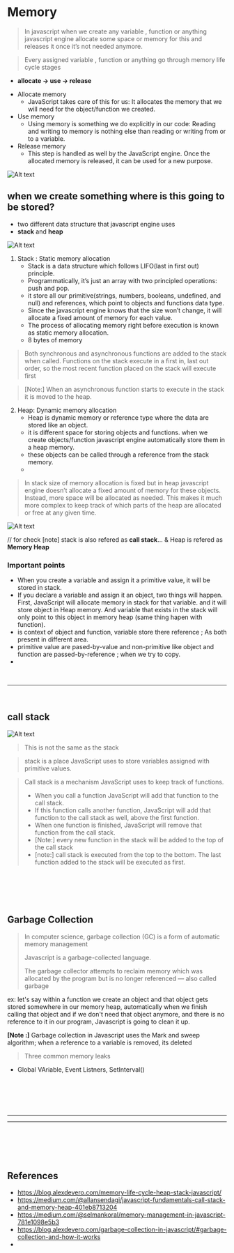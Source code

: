 # Memory
> In javascript when we create any variable , function or anything javascript engine allocate some space or memory for this and releases it once it’s not needed anymore.

> Every assigned variable , function or anything go through memory life cycle stages 
- **allocate -> use -> release**

* Allocate memory
    - JavaScript takes care of this for us: It allocates the memory that we will need for the object/function we created.
* Use memory
    - Using memory is something we do explicitly in our code: Reading and writing to memory is nothing else than reading or writing from or to a variable.
* Release memory
    - This step is handled as well by the JavaScript engine. Once the allocated memory is released, it can be used for a new purpose.

![Alt text](/assets/memory_lifecycle.png)

## when we create something where is this going to be stored?

- two different data structure that javascript engine uses
- **stack** and **heap**

![Alt text](/assets/memory_stack-heap.png)

1. Stack : Static memory allocation
   - Stack is a data structure which follows LIFO(last in first out) principle.
   - Programmatically, it’s just an array with two principled operations: push and pop.
   - it store all our primitive(strings, numbers, booleans, undefined, and null) and references, which point to objects and functions data type.
   - Since the javascript engine knows that the size won’t change, it will allocate a fixed amount of memory for each value.
   - The process of allocating memory right before execution is known as static memory allocation.
   - 8 bytes of memory

> Both synchronous and asynchronous functions are added to the stack when called. Functions on the stack execute in a first in, last out order, so the most recent function placed on the stack will execute first

> [Note:] When an asynchronous function starts to execute in the stack it is moved to the heap.
> 



2. Heap: Dynamic memory allocation
   - Heap is dynamic memory or reference type where the data are stored like an object.
   -  it is different space for storing objects and functions. when we create objects/function javascript engine automatically store them in a heap memory.
   - these objects can be called through a reference from the stack memory.
   - 

> In stack size of memory allocation is fixed but in heap javascript engine doesn’t allocate a fixed amount of memory for these objects. Instead, more space will be allocated as needed. This makes it much more complex to keep track of which parts of the heap are allocated or free at any given time.
> 
![Alt text](/assets/memory_stack-heap2.png)

// for check 
[note] stack is also refered as **call stack**... & Heap is refered as **Memory Heap**


### Important points
- When you create a variable and assign it a primitive value, it will be stored in stack. 
- If you declare a variable and assign it an object, two things will happen. First, JavaScript will allocate memory in stack for that variable. and it will store object in Heap memory. And variable that exists in the stack will only point to this object in memory heap (same thing hapen with function).
- is context of object and function, variable store there reference ; As both present in different area.
- primitive value are pased-by-value and non-primitive like object and function are passed-by-reference ; when we try to copy.
- 

<br/>
<hr/>
<br/>

## call stack


![Alt text](/assets/memory-eventloop.png)

> This is not the same as the stack

> stack is a place JavaScript uses to store variables assigned with primitive values.

> Call stack is a mechanism JavaScript uses to keep track of functions. 
> - When you call a function JavaScript will add that function to the call stack.
> - If this function calls another function, JavaScript will add that function to the call stack as well, above the first function.
> - When one function is finished, JavaScript will remove that function from the call stack.
> - [Note:] every new function in the stack will be added to the top of the call stack
> - [note:] call stack is executed from the top to the bottom. The last function added to the stack will be executed as first.
> 

<br/>
<br/>
<br/>
<br/>

## Garbage Collection
> In computer science, garbage collection (GC) is a form of automatic memory management
> 
> Javascript is a garbage-collected language.
> 
> The garbage collector attempts to reclaim memory which was allocated by the program but is no longer referenced — also called garbage

ex:  let's say within a function we create an object and that object gets stored somewhere in our memory heap, automatically when we finish calling that object and if we don't need that object anymore, and there is no reference to it in our program, Javascript is going to clean it up.

**[Note :]** Garbage collection in Javascript uses the Mark and sweep algorithm; when a reference to a variable is removed, its deleted

> Three common memory leaks
- Global VAriable, Event Listners, SetInterval()



<br/>
<br/>
<br/>
<br/>
<hr/>
<hr/>
<br/>
<br/>
<br/>
<br/>


## References

- https://blog.alexdevero.com/memory-life-cycle-heap-stack-javascript/
- https://medium.com/@allansendagi/javascript-fundamentals-call-stack-and-memory-heap-401eb8713204
- https://medium.com/@selmankoral/memory-management-in-javascript-781e1098e5b3
- https://blog.alexdevero.com/garbage-collection-in-javascript/#garbage-collection-and-how-it-works
- 


